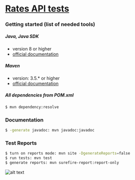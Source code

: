 # [Rates API tests](https://ratesapi.io/documentation) 
  
### Getting started (list of needed tools)  
##### Java, Java SDK  
* version 8 or higher  
* [official documentation](https://docs.oracle.com/javase/11/docs/)  
  
##### Maven  
* version: 3.5.*  or higher
* [official documentation](http://maven.apache.org/guides/)  
  
##### All dependencies from POM.xml  
```sh  
$ mvn dependency:resolve  
```  

### Documentation  
```sh  
$ -generate javadoc: mvn javadoc:javadoc  
```  
  
### Test Reports  
```sh  
$ turn on reports mode: mvn site -DgenerateReports=false  
$ run tests: mvn test 
$ generate reports: mvn surefire-report:report-only 
```  
![alt text](https://artofimmersion.files.wordpress.com/2014/11/theoffice_dundermifflincom_fuse.jpg)

